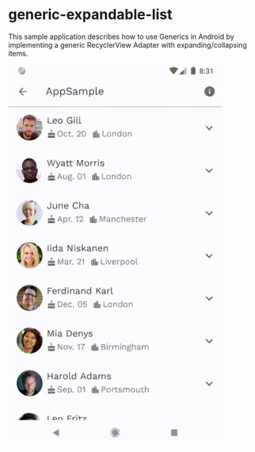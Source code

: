 # generic-expandable-list

This sample application describes how to use Generics in Android by implementing a generic RecyclerView Adapter with expanding/collapsing items. 

![](screen_animated.gif)
